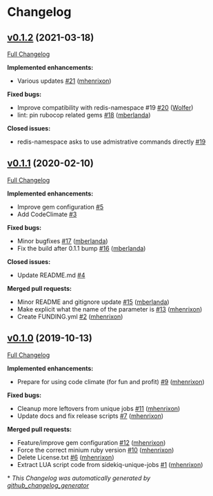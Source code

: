 # Changelog

## [v0.1.2](https://github.com/brpoplpush/brpoplpush-redis_script/tree/v0.1.2) (2021-03-18)

[Full Changelog](https://github.com/brpoplpush/brpoplpush-redis_script/compare/v0.1.1...v0.1.2)

**Implemented enhancements:**

- Various updates [\#21](https://github.com/brpoplpush/brpoplpush-redis_script/pull/21) ([mhenrixon](https://github.com/mhenrixon))

**Fixed bugs:**

- Improve compatibility with redis-namespace \#19 [\#20](https://github.com/brpoplpush/brpoplpush-redis_script/pull/20) ([Wolfer](https://github.com/Wolfer))
- lint: pin rubocop related gems [\#18](https://github.com/brpoplpush/brpoplpush-redis_script/pull/18) ([mberlanda](https://github.com/mberlanda))

**Closed issues:**

- redis-namespace asks to use admistrative commands directly [\#19](https://github.com/brpoplpush/brpoplpush-redis_script/issues/19)

## [v0.1.1](https://github.com/brpoplpush/brpoplpush-redis_script/tree/v0.1.1) (2020-02-10)

[Full Changelog](https://github.com/brpoplpush/brpoplpush-redis_script/compare/v0.1.0...v0.1.1)

**Implemented enhancements:**

- Improve gem configuration [\#5](https://github.com/brpoplpush/brpoplpush-redis_script/issues/5)
- Add CodeClimate [\#3](https://github.com/brpoplpush/brpoplpush-redis_script/issues/3)

**Fixed bugs:**

- Minor bugfixes [\#17](https://github.com/brpoplpush/brpoplpush-redis_script/pull/17) ([mberlanda](https://github.com/mberlanda))
- Fix the build after 0.1.1 bump [\#16](https://github.com/brpoplpush/brpoplpush-redis_script/pull/16) ([mberlanda](https://github.com/mberlanda))

**Closed issues:**

- Update README.md [\#4](https://github.com/brpoplpush/brpoplpush-redis_script/issues/4)

**Merged pull requests:**

- Minor README and gitignore update [\#15](https://github.com/brpoplpush/brpoplpush-redis_script/pull/15) ([mberlanda](https://github.com/mberlanda))
- Make explicit what the name of the parameter is [\#13](https://github.com/brpoplpush/brpoplpush-redis_script/pull/13) ([mhenrixon](https://github.com/mhenrixon))
- Create FUNDING.yml [\#2](https://github.com/brpoplpush/brpoplpush-redis_script/pull/2) ([mhenrixon](https://github.com/mhenrixon))

## [v0.1.0](https://github.com/brpoplpush/brpoplpush-redis_script/tree/v0.1.0) (2019-10-13)

[Full Changelog](https://github.com/brpoplpush/brpoplpush-redis_script/compare/af03994108e3a29627a9fdf350c28e1143f33c38...v0.1.0)

**Implemented enhancements:**

- Prepare for using code climate \(for fun and profit\) [\#9](https://github.com/brpoplpush/brpoplpush-redis_script/pull/9) ([mhenrixon](https://github.com/mhenrixon))

**Fixed bugs:**

- Cleanup more leftovers from unique jobs [\#11](https://github.com/brpoplpush/brpoplpush-redis_script/pull/11) ([mhenrixon](https://github.com/mhenrixon))
- Update docs and fix release scripts [\#7](https://github.com/brpoplpush/brpoplpush-redis_script/pull/7) ([mhenrixon](https://github.com/mhenrixon))

**Merged pull requests:**

- Feature/improve gem configuration [\#12](https://github.com/brpoplpush/brpoplpush-redis_script/pull/12) ([mhenrixon](https://github.com/mhenrixon))
- Force the correct minium ruby version [\#10](https://github.com/brpoplpush/brpoplpush-redis_script/pull/10) ([mhenrixon](https://github.com/mhenrixon))
- Delete License.txt [\#6](https://github.com/brpoplpush/brpoplpush-redis_script/pull/6) ([mhenrixon](https://github.com/mhenrixon))
- Extract LUA script code from sidekiq-unique-jobs [\#1](https://github.com/brpoplpush/brpoplpush-redis_script/pull/1) ([mhenrixon](https://github.com/mhenrixon))



\* *This Changelog was automatically generated by [github_changelog_generator](https://github.com/github-changelog-generator/github-changelog-generator)*
